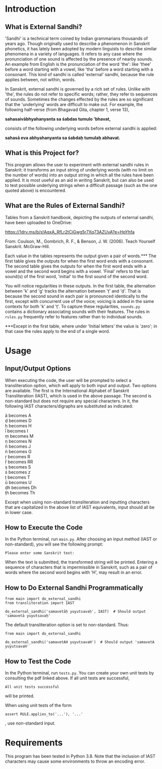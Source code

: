 # Introduction

## What is External Sandhi?
'Sandhi' is a technical term coined by Indian grammarians thousands of years ago. Though originally used to describe a phenomenon in Sanskrit phonetics, it has lately been adopted by modern linguists to describe similar phenomena in a variety of languages. It refers to any case where the pronunciation of one sound is affected by the presence of nearby sounds. An example from English is the pronunciation of the word 'the': like 'thee' before a word starting with a vowel, like 'tha' before a word starting with a consonant. This kind of sandhi is called 'external' sandhi, because the rule applies between, not within, words.

In Sanskrit, external sandhi is governed by a rich set of rules. Unlike with 'the', the rules do not refer to specific words; rather, they refer to sequences of sounds. Sometimes the changes effected by the rules are so significant that the 'underlying' words are difficult to make out. For example, the following half-verse (from Bhagavad Gita, chapter 1, verse 13),

<b> sahasaivābhyahanyanta sa śabdas tumulo 'bhavat, </b>

consists of the following underlying words before external sandhi is applied:

<b> sahasā eva abhyahanyanta sa śabdaḥ tumulaḥ abhavat. </b>

## What is this Project for?
This program allows the user to experiment with external sandhi rules in Sanskrit: it transforms an input string of underlying words (with no limit on the number of words) into an output string in which all the rules have been applied. It is most useful as an aid in writing Sanskrit, but can also be used to test possible underlying strings when a difficult passage (such as the one quoted above) is encountered.

## What are the Rules of External Sandhi?
Tables from a Sanskrit handbook, depicting the outputs of external sandhi, have been uploaded to OneDrive:

https://1drv.ms/b/s!AqxA_RfLr2tCiGwg5r7Xq73AZUvA?e=HpYhfa

From: Coulson, M., Gombrich, R. F., & Benson, J. W. (2006). Teach Yourself Sanskrit. McGraw-Hill.

Each value in the tables represents the output given a pair of words.*** The first table gives the outputs for when the first word ends with a consonant. The second table gives the outputs for when the first word ends with a vowel and the second word begins with a vowel. 'Final' refers to the last sound(s) of the first word, 'initial' to the first sound of the second word.

You will notice regularities in these outputs. In the first table, the alternation between 'k' and 'g' tracks the alternation between 'ṭ' and 'ḍ'. That is because the second sound in each pair is pronounced identically to the first, except with concurrent use of the voice; voicing is added in the same contexts for both 'k' and 'ṭ'. To capture these regularities, `sounds.py` contains a dictionary associating sounds with their features. The rules in `rules.py` frequently refer to features rather than to individual sounds.

***Except in the first table, where under 'Initial letters' the value is 'zero'; in that case the rules apply to the end of a single word.

# Usage

## Input/Output Options
When executing the code, the user will be prompted to select a transliteration option, which will apply to both input and output. Two options are available. The first is the International Alphabet of Sanskrit Transliteration (IAST), which is used in the above passage. The second is non-standard but does not require any special characters. In it, the following IAST characters/digraphs are substituted as indicated:

ā becomes A\
ḍ becomes D\
ḥ becomes H\
ī becomes I\
ṃ becomes M\
ṇ becomes N\
ñ becomes J\
ṅ becomes G\
ṛ becomes R\
ṝ becomes RR\
ṣ becomes S\
ś becomes z\
ṭ becomes T\
ū becomes U\
ḍh becomes Dh\
ṭh becomes Th

Except when using non-standard transliteration and inputting characters that are capitalized in the above list of IAST equivalents, input should all be in lower case.

## How to Execute the Code
In the Python terminal, run `main.py`. After choosing an input method (IAST or non-standard), you will see the following prompt: 
```
Please enter some Sanskrit text: 
```
When the text is submitted, the transformed string will be printed. Entering a sequence of characters that is impermissible in Sanskrit, such as a pair of words where the second word begins with 'H', may result in an error.

## How to Do External Sandhi Programmatically

```
from main import do_external_sandhi
from transliteration import IAST

do_external_sandhi('samavetāḥ yuyutsavaḥ', IAST)  # Should output 'samavetā yuyutsavaḥ'
```
The default transliteration option is set to non-standard. Thus:

```
from main import do_external_sandhi

do_external_sandhi('samavetAH yuyutsavaH')  # Should output 'samavetA yuyutsavaH'
```

## How to Test the Code
In the Python terminal, run `tests.py`. You can create your own unit tests by consulting the pdf linked above. If all unit tests are successful,
```
All unit tests successful
```
will be printed.

When using unit tests of the form

```
assert RULE.applies_to('...'), '...'
```
, use non-standard input.

# Requirements
This program has been tested in Python 3.8. Note that the inclusion of IAST characters may cause some environments to throw an encoding error.